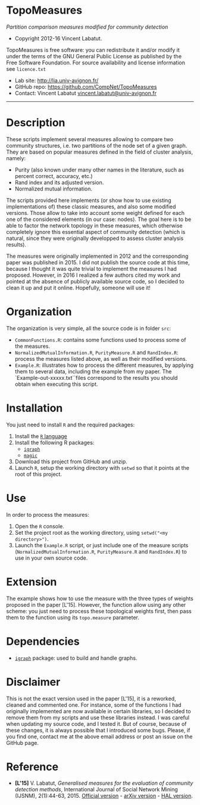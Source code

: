 TopoMeasures
=======
*Partition comparison measures modified for community detection*

* Copyright 2012-16 Vincent Labatut. 

TopoMeasures is free software: you can redistribute it and/or modify it under the terms of the GNU General Public License as published by the Free Software Foundation. For source availability and license information see `licence.txt`

* Lab site: http://lia.univ-avignon.fr/
* GitHub repo: https://github.com/CompNet/TopoMeasures
* Contact: Vincent Labatut <vincent.labatut@univ-avignon.fr>

-----------------------------------------------------------------------


# Description
These scripts implement several measures allowing to compare two community structures, i.e. two partitions of the
node set of a given graph. They are based on popular measures defined in the field of cluster analysis, namely:  

* Purity (also known under many other names in the literature, such as percent correct, accuracy, etc.)
* Rand index and its adjusted version.
* Normalized mutual information.

The scripts provided here implements (or show how to use existing implementations of) these classic measures,
and also some modified versions. Those allow to take into account some weight defined for each one of the considered elements
(in our case: nodes). The goal here is to be able to factor the network topology in these measures, which otherwise 
completely ignore this essential aspect of community detection (which is natural, since they were originally developped
to assess cluster analysis results).

The measures were originally implemented in 2012 and the corresponding paper was published in 2015.
I did not publish the source code at this time, because I thought it was quite trivial to implement the measures I had proposed.
However, in 2016 I realized a few authors cited my work and pointed at the absence of publicly available source code, 
so I decided to clean it up and put it online. Hopefully, someone will use it! 


# Organization
The organization is very simple, all the source code is in folder `src`:

* `CommonFunctions.R`: contains some functions used to process some of the measures.
* `NormalizedMutualInformation.R`, `PurityMeasure.R` and `RandIndex.R`: process the measures listed above, as well as their modified versions. 
* `Example.R`: illustrates how to process the different measures, by applying them to
			   several data, including the example from my paper. The `Example-out-xxxxx.txt``files correspond to the results you should obtain
			   when executing this script. 


# Installation
You just need to install `R` and the required packages:

1. Install the [`R` language](https://www.r-project.org/)
2. Install the following R packages:
   * [`igraph`](http://igraph.org/r/)
   * [`magic`](https://cran.r-project.org/web/packages/magic/index.html)
3. Download this project from GitHub and unzip.
4. Launch `R`, setup the working directory with `setwd` so that it points at the root of this project. 


# Use
In order to process the measures:

1. Open the `R` console.
2. Set the project root as the working directory, using `setwd("<my directory>")`.
3. Launch the `Example.R` script, or just include one of the measure scripts (`NormalizedMutualInformation.R`, 
   `PurityMeasure.R` and `RandIndex.R`) to use in your own source code.


# Extension
The example shows how to use the measure with the three types of weights proposed in the paper [L'15].
However, the function allow using any other scheme: you just need to process these topological weights
first, then pass them to the function using its `topo.measure` parameter. 


# Dependencies
* [`igraph`](http://igraph.org/r/) package: used to build and handle graphs.


# Disclaimer
This is not the exact version used in the paper [L'15], it is a reworked, cleaned and commented one.
For instance, some of the functions I had originally implemented are now available in certain libraries, 
so I decided to remove them from my scripts and use these libraries instead. 
I was careful when updating my source code, and I tested it. But of course, because of these changes, 
it is always possible that I introduced some bugs. Please, if you find one, contact me at the above
email address or post an issue on the GitHub page. 


# Reference
 * **[L'15]** V. Labatut, *Generalised measures for the evaluation of community detection methods*, International Journal of Social Network Mining (IJSNM), 2(1):44-63, 2015. [Official version](http://www.inderscienceonline.com/doi/abs/10.1504/IJSNM.2015.069776) - [arXiv version](http://arxiv.org/abs/1303.5441) - [HAL version](https://hal.archives-ouvertes.fr/hal-00802923/).
